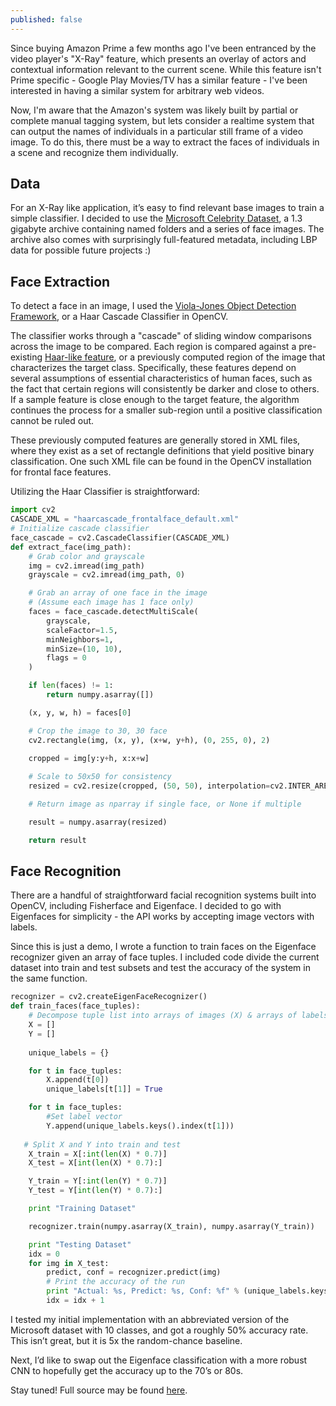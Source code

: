 ```yaml
---
published: false
---
```

Since buying Amazon Prime a few months ago I've been entranced by the video player's "X-Ray" feature, which presents an overlay of actors and contextual information relevant to the current scene. While this feature isn't Prime specific - Google Play Movies/TV has a similar feature - I've been interested in having a similar system for arbitrary web videos.  

Now, I'm aware that the Amazon's system was likely built by partial or complete manual tagging system, but lets consider a realtime system that can output the names of individuals in a particular still frame of a video image. To do this, there must be a way to extract the faces of individuals in a scene and recognize them individually. 

## Data

For an X-Ray like application, it’s easy to find relevant base images to train a simple classifier. I decided to use the [Microsoft Celebrity Dataset](https://www.microsoft.com/en-us/research/project/msra-cfw-data-set-of-celebrity-faces-on-the-web/), a 1.3 gigabyte archive containing named folders and a series of face images.  The archive also comes with surprisingly full-featured metadata, including LBP data for possible future projects :) 


## Face Extraction

To detect a face in an image, I used the [Viola-Jones Object Detection Framework](https://www.cs.cmu.edu/~efros/courses/LBMV07/Papers/viola-cvpr-01.pdf), or a Haar Cascade Classifier in OpenCV. 

The classifier works through a "cascade" of sliding window comparisons across the image to be compared. Each region is compared against a pre-existing [Haar-like feature](https://en.wikipedia.org/wiki/Haar-like_features), or a previously computed region of the image that characterizes the target class. Specifically, these features depend on several assumptions of essential characteristics of human faces, such as the fact that certain regions will consistently be darker and close to others. If a sample feature is close enough to the target feature, the algorithm continues the process for a smaller sub-region until a positive classification cannot be ruled out. 

These previously computed features are generally stored in XML files, where they exist as a set of rectangle definitions that yield positive binary classification. One such XML file can be found in the OpenCV installation for frontal face features.

Utilizing the Haar Classifier is straightforward: 

```python 
import cv2
CASCADE_XML = "haarcascade_frontalface_default.xml"
# Initialize cascade classifier
face_cascade = cv2.CascadeClassifier(CASCADE_XML)
def extract_face(img_path):
    # Grab color and grayscale 
    img = cv2.imread(img_path)
    grayscale = cv2.imread(img_path, 0)

    # Grab an array of one face in the image
    # (Assume each image has 1 face only)
    faces = face_cascade.detectMultiScale(
        grayscale,           
        scaleFactor=1.5,
        minNeighbors=1,  
        minSize=(10, 10),
        flags = 0
    )

    if len(faces) != 1:
        return numpy.asarray([])

    (x, y, w, h) = faces[0]

    # Crop the image to 30, 30 face
    cv2.rectangle(img, (x, y), (x+w, y+h), (0, 255, 0), 2)
   
    cropped = img[y:y+h, x:x+w]

    # Scale to 50x50 for consistency 
    resized = cv2.resize(cropped, (50, 50), interpolation=cv2.INTER_AREA)

    # Return image as nparray if single face, or None if multiple

    result = numpy.asarray(resized)

    return result
```


## Face Recognition

There are a handful of straightforward facial recognition systems built into OpenCV, including Fisherface and Eigenface. I decided to go with Eigenfaces for simplicity - the API works by accepting image vectors with labels. 

Since this is just a demo, I wrote a function to train faces on the Eigenface recognizer given an array of face tuples. I included code divide the current dataset into train and test subsets and test the accuracy of the system in the same function. 

```python 
recognizer = cv2.createEigenFaceRecognizer()
def train_faces(face_tuples):
    # Decompose tuple list into arrays of images (X) & arrays of labels (Y)
    X = []
    Y = []
     
    unique_labels = {}

    for t in face_tuples:
        X.append(t[0])
        unique_labels[t[1]] = True

    for t in face_tuples:
        #Set label vector
        Y.append(unique_labels.keys().index(t[1]))
 
   # Split X and Y into train and test
    X_train = X[:int(len(X) * 0.7)]
    X_test = X[int(len(X) * 0.7):]

    Y_train = Y[:int(len(Y) * 0.7)]
    Y_test = Y[int(len(Y) * 0.7):]

    print "Training Dataset"

    recognizer.train(numpy.asarray(X_train), numpy.asarray(Y_train))

    print "Testing Dataset"
    idx = 0
    for img in X_test:
        predict, conf = recognizer.predict(img)
        # Print the accuracy of the run
        print "Actual: %s, Predict: %s, Conf: %f" % (unique_labels.keys()[Y_test[idx]], unique_labels.keys()[predict], conf)
        idx = idx + 1
```

I tested my initial implementation with an abbreviated version of the Microsoft dataset with 10 classes, and got a roughly 50% accuracy rate. This isn’t great, but it is 5x the random-chance baseline. 

Next, I’d like to swap out the Eigenface classification with a more robust CNN to hopefully get the accuracy up to the 70’s or 80s. 

Stay tuned! Full source may be found [here](https://github.com/akhilcacharya/YRay). 

